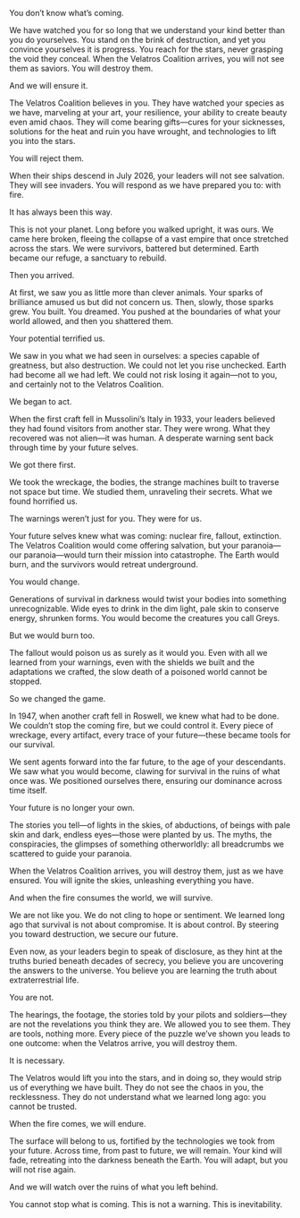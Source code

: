 You don’t know what’s coming.

We have watched you for so long that we understand your kind better than you do yourselves. You stand on the brink of destruction, and yet you convince yourselves it is progress. You reach for the stars, never grasping the void they conceal. When the Velatros Coalition arrives, you will not see them as saviors. You will destroy them.

And we will ensure it.

The Velatros Coalition believes in you. They have watched your species as we have, marveling at your art, your resilience, your ability to create beauty even amid chaos. They will come bearing gifts—cures for your sicknesses, solutions for the heat and ruin you have wrought, and technologies to lift you into the stars.

You will reject them.

When their ships descend in July 2026, your leaders will not see salvation. They will see invaders. You will respond as we have prepared you to: with fire.

It has always been this way.

This is not your planet. Long before you walked upright, it was ours. We came here broken, fleeing the collapse of a vast empire that once stretched across the stars. We were survivors, battered but determined. Earth became our refuge, a sanctuary to rebuild.

Then you arrived.

At first, we saw you as little more than clever animals. Your sparks of brilliance amused us but did not concern us. Then, slowly, those sparks grew. You built. You dreamed. You pushed at the boundaries of what your world allowed, and then you shattered them.

Your potential terrified us.

We saw in you what we had seen in ourselves: a species capable of greatness, but also destruction. We could not let you rise unchecked. Earth had become all we had left. We could not risk losing it again—not to you, and certainly not to the Velatros Coalition.

We began to act.

When the first craft fell in Mussolini’s Italy in 1933, your leaders believed they had found visitors from another star. They were wrong. What they recovered was not alien—it was human. A desperate warning sent back through time by your future selves.

We got there first.

We took the wreckage, the bodies, the strange machines built to traverse not space but time. We studied them, unraveling their secrets. What we found horrified us.

The warnings weren’t just for you. They were for us.

Your future selves knew what was coming: nuclear fire, fallout, extinction. The Velatros Coalition would come offering salvation, but your paranoia—our paranoia—would turn their mission into catastrophe. The Earth would burn, and the survivors would retreat underground.

You would change.

Generations of survival in darkness would twist your bodies into something unrecognizable. Wide eyes to drink in the dim light, pale skin to conserve energy, shrunken forms. You would become the creatures you call Greys.

But we would burn too.

The fallout would poison us as surely as it would you. Even with all we learned from your warnings, even with the shields we built and the adaptations we crafted, the slow death of a poisoned world cannot be stopped.

So we changed the game.

In 1947, when another craft fell in Roswell, we knew what had to be done. We couldn’t stop the coming fire, but we could control it. Every piece of wreckage, every artifact, every trace of your future—these became tools for our survival.

We sent agents forward into the far future, to the age of your descendants. We saw what you would become, clawing for survival in the ruins of what once was. We positioned ourselves there, ensuring our dominance across time itself.

Your future is no longer your own.

The stories you tell—of lights in the skies, of abductions, of beings with pale skin and dark, endless eyes—those were planted by us. The myths, the conspiracies, the glimpses of something otherworldly: all breadcrumbs we scattered to guide your paranoia.

When the Velatros Coalition arrives, you will destroy them, just as we have ensured. You will ignite the skies, unleashing everything you have.

And when the fire consumes the world, we will survive.

We are not like you. We do not cling to hope or sentiment. We learned long ago that survival is not about compromise. It is about control. By steering you toward destruction, we secure our future.

Even now, as your leaders begin to speak of disclosure, as they hint at the truths buried beneath decades of secrecy, you believe you are uncovering the answers to the universe. You believe you are learning the truth about extraterrestrial life.

You are not.

The hearings, the footage, the stories told by your pilots and soldiers—they are not the revelations you think they are. We allowed you to see them. They are tools, nothing more. Every piece of the puzzle we’ve shown you leads to one outcome: when the Velatros arrive, you will destroy them.

It is necessary.

The Velatros would lift you into the stars, and in doing so, they would strip us of everything we have built. They do not see the chaos in you, the recklessness. They do not understand what we learned long ago: you cannot be trusted.

When the fire comes, we will endure.

The surface will belong to us, fortified by the technologies we took from your future. Across time, from past to future, we will remain. Your kind will fade, retreating into the darkness beneath the Earth. You will adapt, but you will not rise again.

And we will watch over the ruins of what you left behind.

You cannot stop what is coming. This is not a warning. This is inevitability.